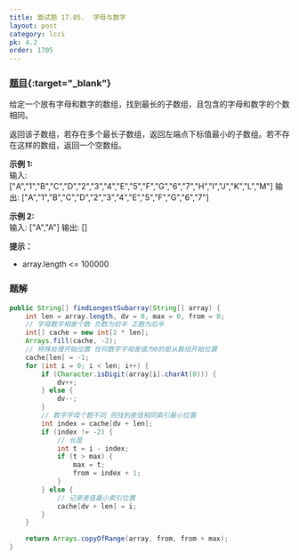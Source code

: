 ```yaml
---
title: 面试题 17.05.  字母与数字
layout: post
category: lcci
pk: 4.2
order: 1705
---
```


### [题目](https://leetcode-cn.com/find-longest-subarray-lcci/){:target="_blank"}

给定一个放有字母和数字的数组，找到最长的子数组，且包含的字母和数字的个数相同。

返回该子数组，若存在多个最长子数组，返回左端点下标值最小的子数组。若不存在这样的数组，返回一个空数组。

**示例 1:**  
输入: ["A","1","B","C","D","2","3","4","E","5","F","G","6","7","H","I","J","K","L","M"]
输出: ["A","1","B","C","D","2","3","4","E","5","F","G","6","7"]

**示例 2:**  
输入: ["A","A"]
输出: []

**提示：**
- array.length <= 100000

### 题解

```java
public String[] findLongestSubarray(String[] array) {
    int len = array.length, dv = 0, max = 0, from = 0;
    // 字母数字相差个数 负数为前半 正数为后半
    int[] cache = new int[2 * len];
    Arrays.fill(cache, -2);
    // 特殊处理开始位置 任何数字字母差值为0的是从数组开始位置
    cache[len] = -1;
    for (int i = 0; i < len; i++) {
        if (Character.isDigit(array[i].charAt(0))) {
            dv++;
        } else {
            dv--;
        }
        // 数字字母个数不同 则找到差值相同索引最小位置
        int index = cache[dv + len];
        if (index != -2) {
            // 长度
            int t = i - index;
            if (t > max) {
                max = t;
                from = index + 1;
            }
        } else {
            // 记录差值最小索引位置
            cache[dv + len] = i;
        }
    }

    return Arrays.copyOfRange(array, from, from + max);
}
```